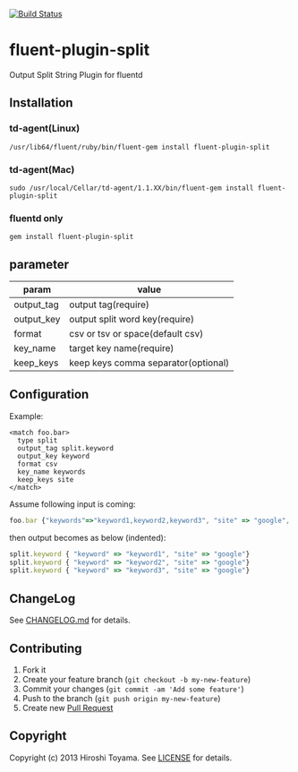 [![Build Status](https://secure.travis-ci.org/toyama0919/fluent-plugin-split.png?branch=master)](http://travis-ci.org/toyama0919/fluent-plugin-split)

# fluent-plugin-split

Output Split String Plugin for fluentd

## Installation

### td-agent(Linux)

    /usr/lib64/fluent/ruby/bin/fluent-gem install fluent-plugin-split

### td-agent(Mac)

    sudo /usr/local/Cellar/td-agent/1.1.XX/bin/fluent-gem install fluent-plugin-split

### fluentd only

    gem install fluent-plugin-split


## parameter

param    |   value
--------|------
output_tag|output tag(require)
output_key|output split word key(require)
format|csv or tsv or space(default csv)
key_name|target key name(require)
keep_keys|keep keys comma separator(optional)

## Configuration

Example:

    <match foo.bar>
      type split
      output_tag split.keyword
      output_key keyword
      format csv
      key_name keywords
      keep_keys site
    </match>

Assume following input is coming:

```js
foo.bar {"keywords"=>"keyword1,keyword2,keyword3", "site" => "google", "user_id" => "1"}
```

then output becomes as below (indented):

```js
split.keyword { "keyword" => "keyword1", "site" => "google"}
split.keyword { "keyword" => "keyword2", "site" => "google"}
split.keyword { "keyword" => "keyword3", "site" => "google"}
```

## ChangeLog

See [CHANGELOG.md](CHANGELOG.md) for details.

## Contributing

1. Fork it
2. Create your feature branch (`git checkout -b my-new-feature`)
3. Commit your changes (`git commit -am 'Add some feature'`)
4. Push to the branch (`git push origin my-new-feature`)
5. Create new [Pull Request](../../pull/new/master)

## Copyright

Copyright (c) 2013 Hiroshi Toyama. See [LICENSE](LICENSE) for details.
